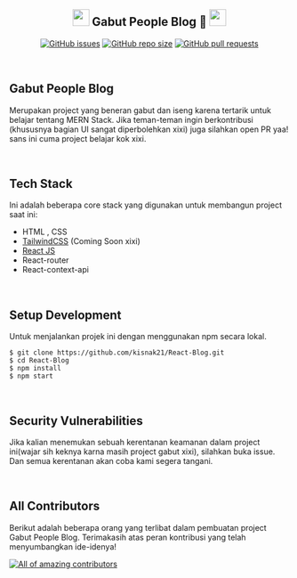 <h2 align="center"><img src="https://emojis.slackmojis.com/emojis/images/1531849430/4246/blob-sunglasses.gif?1531849430" width="30"/> Gabut People Blog 🎉 <img src="https://emojis.slackmojis.com/emojis/images/1531849430/4246/blob-sunglasses.gif?1531849430" width="30"/></h2>

<p align="center">
    <a href="https://github.com/kisnak21/React-Blog/issues"><img src="https://img.shields.io/github/issues/kisnak21/React-Blog" alt="GitHub issues"></a>
    <a href="https://github.com/kisnak21/React-Blog"><img alt="GitHub repo size" src="https://img.shields.io/github/repo-size/kisnak21/React-Blog"></a>
    <a href="https://github.com/kisnak21/React-Blog/pulls"><img alt="GitHub pull requests" src="https://img.shields.io/github/issues-pr/kisnak21/React-Blog"></a>
</p>

<br>

## Gabut People Blog
Merupakan project yang beneran gabut dan iseng karena tertarik untuk belajar tentang MERN Stack. Jika teman-teman ingin berkontribusi (khususnya bagian UI sangat diperbolehkan xixi) juga silahkan open PR yaa! sans ini cuma project belajar kok xixi.

<br>

## Tech Stack
Ini adalah beberapa core stack yang digunakan untuk membangun project saat ini: 
- HTML , CSS
- [TailwindCSS](https://tailwindcss.com) (Coming Soon xixi)
- [React JS](https://reactjs.org/)
- React-router
- React-context-api


<br>

## Setup Development
Untuk menjalankan projek ini dengan menggunakan npm secara lokal.

```
$ git clone https://github.com/kisnak21/React-Blog.git
$ cd React-Blog
$ npm install
$ npm start
```
<br>

## Security Vulnerabilities
Jika kalian menemukan sebuah kerentanan keamanan dalam project ini(wajar sih keknya karna masih project gabut xixi), silahkan buka issue. Dan semua kerentanan akan coba kami segera tangani.

<br>

## All Contributors
Berikut adalah beberapa orang yang terlibat dalam pembuatan project Gabut People Blog. Terimakasih atas peran kontribusi yang telah menyumbangkan ide-idenya!

<a href="https://github.com/kisnak21/React-Blog/graphs/contributors"><img src="https://contrib.rocks/image?repo=kisnak21/React-Blog" alt="All of amazing contributors"></a>
